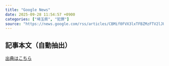 ```yaml
---
title: "Google News"
date: 2025-09-28 11:54:57 +0900
categories: ["埼玉県", "犯罪"]
source: "https://news.google.com/rss/articles/CBMif0FVX3lxTFBZMzFTV2lJUUpmbmZyUTEyMUl3SFJCa3NCVDhrdkRXQWdPUFhTOVRVbTQzNGdpeFJUX0l1Qm5odWQ2SVFmakZqUjc1UVJTSUVzS1NQNGpSOXZZX2ZjdlVUVVowVFZPakpIUGtaWGVJdm12QkNmaFZiel9GbTQ5MWc?oc=5"
---
```


## 記事本文（自動抽出）
<body class="y0K44d EA71Tc" id="readabilityBody"></body>

[出典はこちら](https://news.google.com/rss/articles/CBMif0FVX3lxTFBZMzFTV2lJUUpmbmZyUTEyMUl3SFJCa3NCVDhrdkRXQWdPUFhTOVRVbTQzNGdpeFJUX0l1Qm5odWQ2SVFmakZqUjc1UVJTSUVzS1NQNGpSOXZZX2ZjdlVUVVowVFZPakpIUGtaWGVJdm12QkNmaFZiel9GbTQ5MWc?oc=5)
